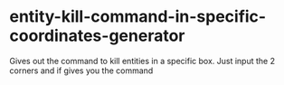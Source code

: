 # entity-kill-command-in-specific-coordinates-generator
Gives out the command to kill entities in a specific box. Just input the 2 corners and if gives you the command

